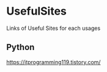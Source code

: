 # UsefulSites
Links of Useful Sites for each usages

## Python
https://itprogramming119.tistory.com/

